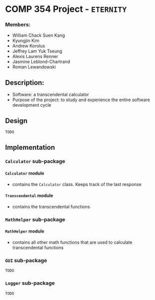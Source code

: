 # COMP 354 Project - `ETERNITY`

### Members:
* William Chack Suen Kang
* Kyungjin Kim
* Andrew Korolus
* Jeffrey Lam Yuk Tseung
* Alexis Laurens Renner
* Jasmine Leblond-Chartrand
* Roman Lewandowski

## Description:
* Software: a transcendental calculator
* Purpose of the project: to study and experience the entire software development cycle

## Design
`TODO`

## Implementation

### `Calculator` sub-package
#### `Calculator` module
+ contains the `Calculator` class. Keeps track of the last response
#### `Transcendental` module
+ contains the transcendental functions

### `MathHelper` sub-package
#### `MathHelper` module
+ contains all other math functions that are used to calculate transcendental functions

### `GUI` sub-package
`TODO`

### `Logger` sub-package
`TODO`